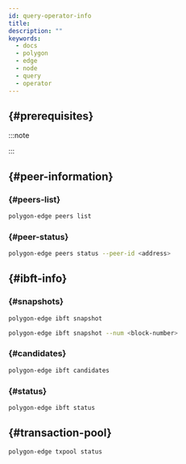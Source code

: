 ```yaml
---
id: query-operator-info
title:
description: ""
keywords:
  - docs
  - polygon
  - edge
  - node
  - query
  - operator
---
```


##  {#prerequisites}







:::note



:::

##  {#peer-information}

###  {#peers-list}


````bash
polygon-edge peers list
````



###  {#peer-status}


````bash
polygon-edge peers status --peer-id <address>
````


##  {#ibft-info}





###  {#snapshots}


````bash
polygon-edge ibft snapshot
````

````bash
polygon-edge ibft snapshot --num <block-number>
````

###  {#candidates}


````bash
polygon-edge ibft candidates
````


###  {#status}


````bash
polygon-edge ibft status
````

##  {#transaction-pool}


````bash
polygon-edge txpool status
````
